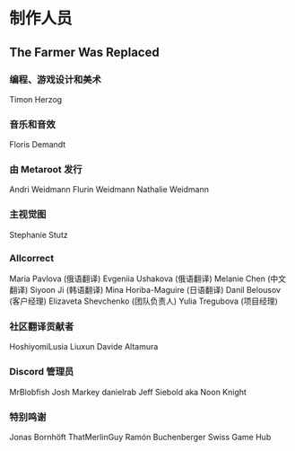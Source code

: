 # 制作人员

## The Farmer Was Replaced

### 编程、游戏设计和美术
Timon Herzog

### 音乐和音效
Floris Demandt

### 由 Metaroot 发行
Andri Weidmann
Flurin Weidmann
Nathalie Weidmann

### 主视觉图
Stephanie Stutz

### Allcorrect
Maria Pavlova (俄语翻译)
Evgeniia Ushakova (俄语翻译)
Melanie Chen (中文翻译)
Siyoon Ji (韩语翻译)
Mina Horiba-Maguire (日语翻译)
Danil Belousov (客户经理)
Elizaveta Shevchenko (团队负责人)
Yulia Tregubova (项目经理)

### 社区翻译贡献者
HoshiyomiLusia
Liuxun
Davide Altamura

### Discord 管理员
MrBlobfish
Josh Markey
danielrab
Jeff Siebold aka Noon Knight

### 特别鸣谢
Jonas Bornhöft
ThatMerlinGuy
Ramón Buchenberger
Swiss Game Hub